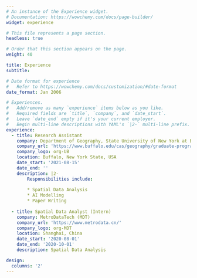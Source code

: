 ```yaml
---
# An instance of the Experience widget.
# Documentation: https://wowchemy.com/docs/page-builder/
widget: experience

# This file represents a page section.
headless: true

# Order that this section appears on the page.
weight: 40

title: Experience
subtitle:

# Date format for experience
#   Refer to https://wowchemy.com/docs/customization/#date-format
date_format: Jan 2006

# Experiences.
#   Add/remove as many `experience` items below as you like.
#   Required fields are `title`, `company`, and `date_start`.
#   Leave `date_end` empty if it's your current employer.
#   Begin multi-line descriptions with YAML's `|2-` multi-line prefix.
experience:
  - title: Research Assistant
    company: Department of Geography, State University of New York at Buffalo
    company_url: 'https://www.buffalo.edu/cas/geography/graduate-program/meet-our-students/Zhenqi-Zhou.html'
    company_logo: org-UB
    location: Buffalo, New York State, USA
    date_start: '2021-08-15'
    date_end: ''
    description: |2-
        Responsibilities include:
        
        * Spatial Data Analysis
        * AI Modelling
        * Paper Writing
        
  - title: Spatial Data Analyst (Intern)
    company: MetroDataTech (MDT)
    company_url: 'https://www.metrodata.cn/'
    company_logo: org-MDT
    location: Shanghai, China
    date_start: '2020-08-01'
    date_end: '2020-10-01'
    description: Spatial Data Analysis

design:
  columns: '2'
---
```

